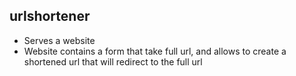 ## urlshortener
* Serves a website
* Website contains a form that take full url, and allows to create a shortened url that will redirect to the full url
